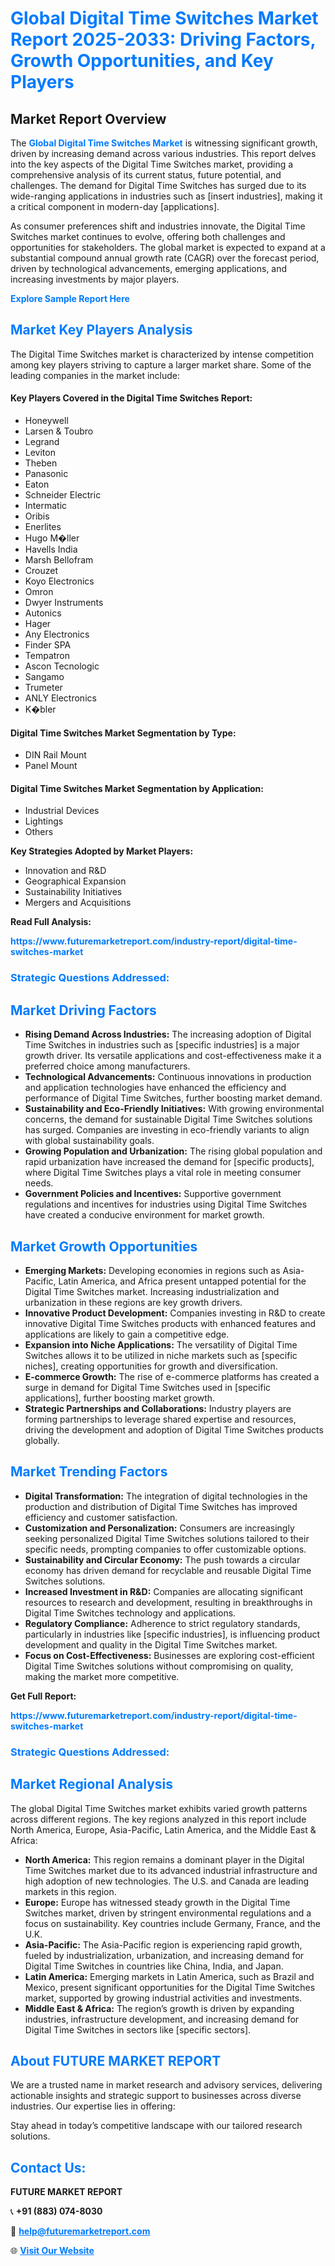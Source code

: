 <h1 style="color: #007BFF;">Global Digital Time Switches Market Report 2025-2033: Driving Factors, Growth Opportunities, and Key Players</h1>

<section id="overview">
<h2>Market Report Overview</h2>
<p>The <a href="https://www.futuremarketreport.com/industry-report/digital-time-switches-market" style="color: #007BFF; text-decoration: none;"><strong>Global Digital Time Switches Market</strong></a> is witnessing significant growth, driven by increasing demand across various industries. This report delves into the key aspects of the Digital Time Switches market, providing a comprehensive analysis of its current status, future potential, and challenges. The demand for Digital Time Switches has surged due to its wide-ranging applications in industries such as [insert industries], making it a critical component in modern-day [applications].</p>
<p>As consumer preferences shift and industries innovate, the Digital Time Switches market continues to evolve, offering both challenges and opportunities for stakeholders. The global market is expected to expand at a substantial compound annual growth rate (CAGR) over the forecast period, driven by technological advancements, emerging applications, and increasing investments by major players.</p>
</section>

<section id="overview">
<p><a href="https://www.futuremarketreport.com/request-sample/reportId=76917" style="color: #007BFF; text-decoration: none;"><strong>Explore Sample Report Here</strong></a></p>
</section>

<section id="key-players">
<h2 style="color: #007BFF;">Market Key Players Analysis</h2>
<p>The Digital Time Switches market is characterized by intense competition among key players striving to capture a larger market share. Some of the leading companies in the market include:</p>
<h4>Key Players Covered in the Digital Time Switches Report:</h4>
<ul><li>Honeywell</li><li>Larsen &amp; Toubro</li><li>Legrand</li><li>Leviton</li><li>Theben</li><li>Panasonic</li><li>Eaton</li><li>Schneider Electric</li><li>Intermatic</li><li>Oribis</li><li>Enerlites</li><li>Hugo M�ller</li><li>Havells India</li><li>Marsh Bellofram</li><li>Crouzet</li><li>Koyo Electronics</li><li>Omron</li><li>Dwyer Instruments</li><li>Autonics</li><li>Hager</li><li>Any Electronics</li><li>Finder SPA</li><li>Tempatron</li><li>Ascon Tecnologic</li><li>Sangamo</li><li>Trumeter</li><li>ANLY Electronics</li><li>K�bler</li></ul>
<h4>Digital Time Switches Market Segmentation by Type:</h4>
<ul><li>DIN Rail Mount</li><li>Panel Mount</li></ul>

<h4>Digital Time Switches Market Segmentation by Application:</h4>
<ul><li>Industrial Devices</li><li>Lightings</li><li>Others</li></ul>
<p><strong>Key Strategies Adopted by Market Players:</strong></p>
<ul>
<li>Innovation and R&D</li>
<li>Geographical Expansion</li>
<li>Sustainability Initiatives</li>
<li>Mergers and Acquisitions</li>
</ul>
</section>

<section>
<p><strong>Read Full Analysis: </strong></p><a href="https://www.futuremarketreport.com/industry-report/digital-time-switches-market" style="color: #007BFF; text-decoration: none;"><strong>https://www.futuremarketreport.com/industry-report/digital-time-switches-market</strong></a>
<h3 style="color: #007BFF;">Strategic Questions Addressed:</h3>
</section>

<section id="driving-factors">
<h2 style="color: #007BFF;">Market Driving Factors</h2>
<ul>
<li><strong>Rising Demand Across Industries:</strong> The increasing adoption of Digital Time Switches in industries such as [specific industries] is a major growth driver. Its versatile applications and cost-effectiveness make it a preferred choice among manufacturers.</li>
<li><strong>Technological Advancements:</strong> Continuous innovations in production and application technologies have enhanced the efficiency and performance of Digital Time Switches, further boosting market demand.</li>
<li><strong>Sustainability and Eco-Friendly Initiatives:</strong> With growing environmental concerns, the demand for sustainable Digital Time Switches solutions has surged. Companies are investing in eco-friendly variants to align with global sustainability goals.</li>
<li><strong>Growing Population and Urbanization:</strong> The rising global population and rapid urbanization have increased the demand for [specific products], where Digital Time Switches plays a vital role in meeting consumer needs.</li>
<li><strong>Government Policies and Incentives:</strong> Supportive government regulations and incentives for industries using Digital Time Switches have created a conducive environment for market growth.</li>
</ul>
</section>

<section id="growth-opportunities">
<h2 style="color: #007BFF;">Market Growth Opportunities</h2>
<ul>
<li><strong>Emerging Markets:</strong> Developing economies in regions such as Asia-Pacific, Latin America, and Africa present untapped potential for the Digital Time Switches market. Increasing industrialization and urbanization in these regions are key growth drivers.</li>
<li><strong>Innovative Product Development:</strong> Companies investing in R&D to create innovative Digital Time Switches products with enhanced features and applications are likely to gain a competitive edge.</li>
<li><strong>Expansion into Niche Applications:</strong> The versatility of Digital Time Switches allows it to be utilized in niche markets such as [specific niches], creating opportunities for growth and diversification.</li>
<li><strong>E-commerce Growth:</strong> The rise of e-commerce platforms has created a surge in demand for Digital Time Switches used in [specific applications], further boosting market growth.</li>
<li><strong>Strategic Partnerships and Collaborations:</strong> Industry players are forming partnerships to leverage shared expertise and resources, driving the development and adoption of Digital Time Switches products globally.</li>
</ul>
</section>

<section id="trending-factors">
<h2 style="color: #007BFF;">Market Trending Factors</h2>
<ul>
<li><strong>Digital Transformation:</strong> The integration of digital technologies in the production and distribution of Digital Time Switches has improved efficiency and customer satisfaction.</li>
<li><strong>Customization and Personalization:</strong> Consumers are increasingly seeking personalized Digital Time Switches solutions tailored to their specific needs, prompting companies to offer customizable options.</li>
<li><strong>Sustainability and Circular Economy:</strong> The push towards a circular economy has driven demand for recyclable and reusable Digital Time Switches solutions.</li>
<li><strong>Increased Investment in R&D:</strong> Companies are allocating significant resources to research and development, resulting in breakthroughs in Digital Time Switches technology and applications.</li>
<li><strong>Regulatory Compliance:</strong> Adherence to strict regulatory standards, particularly in industries like [specific industries], is influencing product development and quality in the Digital Time Switches market.</li>
<li><strong>Focus on Cost-Effectiveness:</strong> Businesses are exploring cost-efficient Digital Time Switches solutions without compromising on quality, making the market more competitive.</li>
</ul>
</section>

<section>
<p><strong>Get Full Report: </strong></p><a href="https://www.futuremarketreport.com/industry-report/digital-time-switches-market" style="color: #007BFF; text-decoration: none;"><strong>https://www.futuremarketreport.com/industry-report/digital-time-switches-market</strong></a>
<h3 style="color: #007BFF;">Strategic Questions Addressed:</h3>
</section>


<section id="regional-analysis">
<h2 style="color: #007BFF;">Market Regional Analysis</h2>
<p>The global Digital Time Switches market exhibits varied growth patterns across different regions. The key regions analyzed in this report include North America, Europe, Asia-Pacific, Latin America, and the Middle East & Africa:</p>
<ul>
<li><strong>North America:</strong> This region remains a dominant player in the Digital Time Switches market due to its advanced industrial infrastructure and high adoption of new technologies. The U.S. and Canada are leading markets in this region.</li>
<li><strong>Europe:</strong> Europe has witnessed steady growth in the Digital Time Switches market, driven by stringent environmental regulations and a focus on sustainability. Key countries include Germany, France, and the U.K.</li>
<li><strong>Asia-Pacific:</strong> The Asia-Pacific region is experiencing rapid growth, fueled by industrialization, urbanization, and increasing demand for Digital Time Switches in countries like China, India, and Japan.</li>
<li><strong>Latin America:</strong> Emerging markets in Latin America, such as Brazil and Mexico, present significant opportunities for the Digital Time Switches market, supported by growing industrial activities and investments.</li>
<li><strong>Middle East & Africa:</strong> The region’s growth is driven by expanding industries, infrastructure development, and increasing demand for Digital Time Switches in sectors like [specific sectors].</li>
</ul>
</section>

<footer>
<h2 style="color: #007BFF;">About FUTURE MARKET REPORT</h2>
<p>We are a trusted name in market research and advisory services, delivering actionable insights and strategic support to businesses across diverse industries. Our expertise lies in offering:</p>

<p>Stay ahead in today’s competitive landscape with our tailored research solutions.</p>

<h2 style="color: #007BFF;">Contact Us:</h2>
<p><strong>FUTURE MARKET REPORT</strong></p>
<p>📞 <strong>+91 (883) 074-8030</strong></p>
<p>📧 <strong><a href="mailto:help@futuremarketreport.com" style="color: #007BFF;">help@futuremarketreport.com</a></strong></p>
<p>🌐 <strong><a href="https://www.futuremarketreport.com/" style="color: #007BFF;">Visit Our Website</a></strong></p>
</footer>